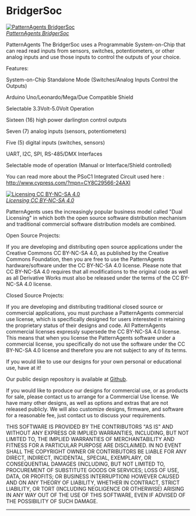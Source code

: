 BridgerSoc
=============

[![PatternAgents BridgerSoc](http://www.patternagents.com/img/projects/BridgerSoc/BridgerSoc_model.png)  
*PatternAgents BridgerSoc*](http://www.patternagents.com/projects/BridgerSoc.html)

PatternAgents The BridgerSoc uses a Programmable System-on-Chip that can read read inputs from sensors, 
switches, potentiometers, or other analog inputs and use those inputs to control the outputs of your choice.

Features:

  System-on-Chip Standalone Mode (Switches/Analog Inputs Control the Outputs)

  Arduino Uno/Leonardo/Mega/Due Compatible Shield

  Selectable 3.3Volt-5.0Volt Operation

  Sixteen (16) high power darlington control outputs

  Seven (7) analog inputs (sensors, potentiometers)

  Five (5) digital inputs (switches, sensors)

  UART, I2C, SPI, RS-485/DMX Interfaces

  Selectable mode of operation  (Manual or Interface/Shield controlled)


You can read more about the PSoC1 Integrated Circuit used here : http://www.cypress.com/?mpn=CY8C29566-24AXI


[![Licensing CC BY-NC-SA 4.0](http://i.creativecommons.org/l/by-nc-sa/4.0/88x31.png)  
*Licensing CC BY-NC-SA 4.0*](http://creativecommons.org/licenses/by-nc-sa/4.0/)

PatternAgents uses the increasingly popular business model called "Dual Licensing" 
in which both the open source software distribution mechanism and traditional commercial software distribution models are combined.

Open Source Projects:        

If you are developing and distributing open source applications under the Creative Commons CC BY-NC-SA 4.0, 
as published by the Creative Commons Foundation, then you are free to use the PatternAgents hardware/software under the CC BY-NC-SA 4.0 license. 
Please note that CC BY-NC-SA 4.0 requires that all modifications to the original code as well as all Derivative Works 
must also be released under the terms of the CC BY-NC-SA 4.0 license.

Closed Source Projects:

If you are developing and distributing traditional closed source or commercial applications, 
you must purchase a PatternAgents commercial use license, 
which is specifically designed for users interested in retaining the proprietary status of their designs and code. 
All PatternAgents commercial licenses expressly supersede the CC BY-NC-SA 4.0 license. 
This means that when you license the PatternAgents software under a commercial license, 
you specifically do not use the software under the CC BY-NC-SA 4.0 license and therefore you are not subject to any of its terms.
        
If you would like to use our designs for your own personal or educational use, have at it! 

Our public design repository is available at <a href="https://github.com/patternagents">Github</a>.

If you would like to produce our designs for commercial use, or as products for sale, 
please contact us to arrange for a Commercial Use license. We have many other designs, 
as well as options and extras that are not released publicly. 
We will also customize designs, firmware, and software for a reasonable fee, just contact us to discuss your requirements.

THIS SOFTWARE IS PROVIDED BY THE CONTRIBUTORS "AS IS" AND WITHOUT ANY EXPRESS OR IMPLIED WARRANTIES, 
INCLUDING, BUT NOT LIMITED TO, THE IMPLIED WARRANTIES OF MERCHANTABILITY AND FITNESS FOR A PARTICULAR PURPOSE ARE DISCLAIMED. 
IN NO EVENT SHALL THE COPYRIGHT OWNER OR CONTRIBUTORS BE LIABLE FOR ANY DIRECT, INDIRECT, INCIDENTAL, SPECIAL, EXEMPLARY, 
OR CONSEQUENTIAL DAMAGES (INCLUDING, BUT NOT LIMITED TO, PROCUREMENT OF SUBSTITUTE GOODS OR SERVICES; LOSS OF USE, DATA, 
OR PROFITS; OR BUSINESS INTERRUPTION) HOWEVER CAUSED AND ON ANY THEORY OF LIABILITY, WHETHER IN CONTRACT, 
STRICT LIABILITY, OR TORT (INCLUDING NEGLIGENCE OR OTHERWISE) ARISING IN ANY WAY OUT OF THE USE OF THIS SOFTWARE, 
EVEN IF ADVISED OF THE POSSIBILITY OF SUCH DAMAGE. 

-------------------------------------------------------------------------------------------
